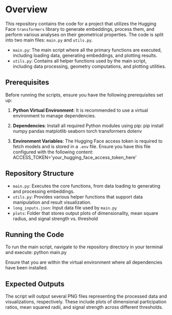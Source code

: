 # Overview

This repository contains the code for a project that utilizes the Hugging Face `transformers` library to generate embeddings, process them, and perform various analyses on their geometrical properties. The code is split into two main files: `main.py` and `utils.py`.

- `main.py`: The main script where all the primary functions are executed, including loading data, generating embeddings, and plotting results.
- `utils.py`: Contains all helper functions used by the main script, including data processing, geometry computations, and plotting utilities.

## Prerequisites

Before running the scripts, ensure you have the following prerequisites set up:

1. **Python Virtual Environment**: It is recommended to use a virtual environment to manage dependencies.

2. **Dependencies**: Install all required Python modules using pip: pip install numpy pandas matplotlib seaborn torch transformers dotenv

3. **Environment Variables**: The Hugging Face access token is required to fetch models and is stored in a `.env` file. Ensure you have this file configured with the following content: ACCESS_TOKEN='your_hugging_face_access_token_here'

## Repository Structure

- `main.py`: Executes the core functions, from data loading to generating and processing embeddings.
- `utils.py`: Provides various helper functions that support data manipulation and result visualization.
- `long_inputs.json`: Input data file used by `main.py`
- `plots`: Folder that stores output plots of dimensionality, mean square radius, and signal strength vs. threshold

## Running the Code

To run the main script, navigate to the repository directory in your terminal and execute: python main.py

Ensure that you are within the virtual environment where all dependencies have been installed.

## Expected Outputs

The script will output several PNG files representing the processed data and visualizations, respectively. These include plots of dimensional participation ratios, mean squared radii, and signal strength across different thresholds.



